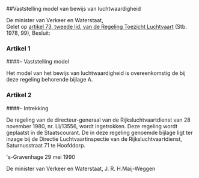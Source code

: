 <meta http-equiv='Content-Type' content='text/html; charset=utf-8' />

##Vaststelling model van bewijs van luchtwaardigheid

De minister van Verkeer en Waterstaat,  
Gelet op [artikel 73, tweede lid, van de Regeling Toezicht Luchtvaart](../../../../../../../../AMvB/regeling/toezicht/luchtvaart/BWBR0002309/README.md) (Stb. 1978, 99),
Besluit:    

### Artikel  1  

####– Vaststelling model

Het model van het bewijs van luchtwaardigheid is overeenkomstig de bij deze regeling behorende bijlage A.  

### Artikel  2  

####– Intrekking

De regeling van de directeur-generaal van de Rijksluchtvaartdienst van 28 november 1980, nr. LI/13556, wordt ingetrokken. Deze regeling wordt geplaatst in de Staatscourant. De in deze regeling genoemde bijlage ligt ter inzage bij de Directie Luchtvaartinspectie van de Rijksluchtvaartdienst, Saturnusstraat 71 te Hoofddorp.  

's-Gravenhage 
29 mei 1990    

De 
minister van Verkeer en Waterstaat, 
J. R. H.Maij-Weggen    
